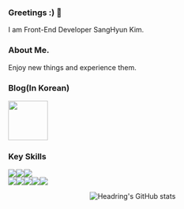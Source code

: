 ### Greetings :) 👋
I am Front-End Developer SangHyun Kim.

### About Me.
Enjoy new things and experience them.

### Blog(In Korean)
<a width="" href="https://velog.io/@headring">
  <img src="https://img.shields.io/badge/velog-1FC897.svg?&style=for-the-badge&logo=velog&logoColor=ffffff" width="80">
</a>

### Key Skills
<img src="https://img.shields.io/badge/JavaScript-F7DF1E?style=flat-square&logo=JavaScript&logoColor=black"/><img src="https://img.shields.io/badge/TypeScript-3178C6?style=flat-square&logo=TypeScript&logoColor=white"/><img src="https://img.shields.io/badge/React-61DAFB?style=flat-square&logo=React&logoColor=white"/>  
<img src="https://img.shields.io/badge/Styled-Components-DB7093?style=flat-square&logo=Styled-Components&logoColor=white"/><img src="https://img.shields.io/badge/Axios-5A29E4?style=flat-square&logo=Axios&logoColor=white"/><img src="https://img.shields.io/badge/Recoil-000000?style=for-the-badge&logo=recoil&logoColor=white"><img src="https://img.shields.io/badge/Redux-764ABC?style=for-the-badge&logo=Redux&logoColor=white"><img src="https://img.shields.io/badge/React_Hook_Form-EC5990?style=for-the-badge&logo=ReactHookForm&logoColor=white">


<div align="center">
  
![Headring's GitHub stats](https://github-readme-stats.vercel.app/api?username=headring&show_icons=true&theme=radical)
  
</div>
<!--
**headring/headring** is a ✨ _special_ ✨ repository because its `README.md` (this file) appears on your GitHub profile.

Here are some ideas to get you started:

- 🔭 I’m currently working on ...
- 🌱 I’m currently learning ...
- 👯 I’m looking to collaborate on ...
- 🤔 I’m looking for help with ...
- 💬 Ask me about ...
- 📫 How to reach me: ...
- 😄 Pronouns: ...
- ⚡ Fun fact: ...
-->

